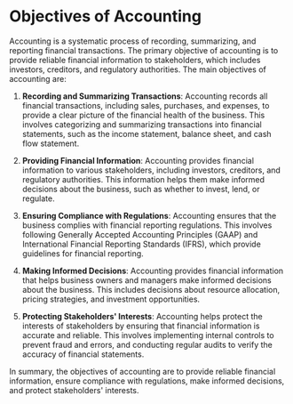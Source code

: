 # Objectives of Accounting

Accounting is a systematic process of recording, summarizing, and reporting financial transactions. The primary objective of accounting is to provide reliable financial information to stakeholders, which includes investors, creditors, and regulatory authorities. The main objectives of accounting are:

1. **Recording and Summarizing Transactions**: Accounting records all financial transactions, including sales, purchases, and expenses, to provide a clear picture of the financial health of the business. This involves categorizing and summarizing transactions into financial statements, such as the income statement, balance sheet, and cash flow statement.

2. **Providing Financial Information**: Accounting provides financial information to various stakeholders, including investors, creditors, and regulatory authorities. This information helps them make informed decisions about the business, such as whether to invest, lend, or regulate.

3. **Ensuring Compliance with Regulations**: Accounting ensures that the business complies with financial reporting regulations. This involves following Generally Accepted Accounting Principles (GAAP) and International Financial Reporting Standards (IFRS), which provide guidelines for financial reporting.

4. **Making Informed Decisions**: Accounting provides financial information that helps business owners and managers make informed decisions about the business. This includes decisions about resource allocation, pricing strategies, and investment opportunities.

5. **Protecting Stakeholders' Interests**: Accounting helps protect the interests of stakeholders by ensuring that financial information is accurate and reliable. This involves implementing internal controls to prevent fraud and errors, and conducting regular audits to verify the accuracy of financial statements.

In summary, the objectives of accounting are to provide reliable financial information, ensure compliance with regulations, make informed decisions, and protect stakeholders' interests.
